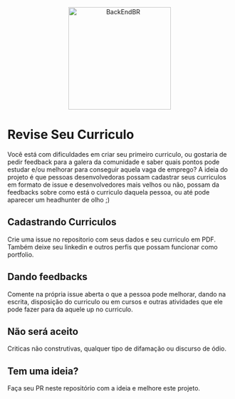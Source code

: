 <p align="center">
  <img src="https://avatars3.githubusercontent.com/u/30732658?v=4&s=200.jpg" alt="BackEndBR" width="230" />
</p>

# Revise Seu Curriculo

Você está com dificuldades em criar seu primeiro curriculo, ou gostaria de pedir feedback para a galera da comunidade e saber quais pontos pode estudar e/ou melhorar para conseguir aquela vaga de emprego? A ideia do projeto é que pessoas desenvolvedoras possam cadastrar seus curriculos em formato de issue e desenvolvedores mais velhos ou não, possam da feedbacks sobre como está o curriculo daquela pessoa, ou até pode aparecer um headhunter de olho ;) 

## Cadastrando Curriculos

Crie uma issue no repositorio com seus dados e seu curriculo em PDF. Também deixe seu linkedin e outros perfis que possam funcionar como portfolio.

## Dando feedbacks

Comente na própria issue aberta o que a pessoa pode melhorar, dando na escrita, disposição do curriculo ou em cursos e outras atividades que ele pode fazer para da aquele up no curriculo. 

## Não será aceito

Criticas não construtivas, qualquer tipo de difamação ou discurso de ódio.

## Tem uma ideia?

Faça seu PR neste repositório com a ideia e melhore este projeto.
